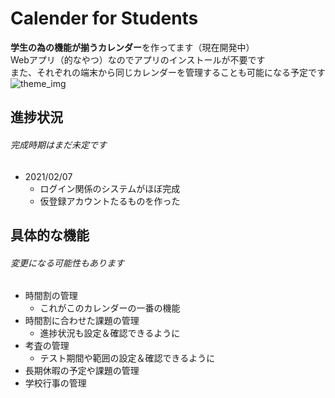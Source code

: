 # Calender for Students
**学生の為の機能が揃うカレンダー**を作ってます（現在開発中）<br />
Webアプリ（的なやつ）なのでアプリのインストールが不要です<br />
また、それぞれの端末から同じカレンダーを管理することも可能になる予定です
![theme_img](https://pbs.twimg.com/media/EsqoFtpWMAQUwEk?format=jpg&name=large)

## 進捗状況
###### 完成時期はまだ未定です
* 2021/02/07
  * ログイン関係のシステムがほぼ完成
  * 仮登録アカウントたるものを作った

## 具体的な機能
###### 変更になる可能性もあります
* 時間割の管理
  * これがこのカレンダーの一番の機能
* 時間割に合わせた課題の管理
  * 進捗状況も設定＆確認できるように
* 考査の管理
  * テスト期間や範囲の設定＆確認できるように
* 長期休暇の予定や課題の管理
* 学校行事の管理
